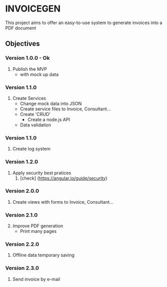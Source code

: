# INVOICEGEN

This project aims to offer an easy-to-use system to generate invoices into a PDF document

## Objectives

### Version 1.0.0 - Ok

1. Publish the MVP
   - with mock up data

### Version 1.1.0
1. Create Services
   - Change mock data into JSON
   - Create service files to Invoice, Consultant...
   - Create 'CRUD'
      - Create a node.js API   
   - Data validation

### Version 1.1.0
1. Create log system

### Version 1.2.0
1. Apply security best pratices
   1. [check] (https://angular.io/guide/security)

### Version 2.0.0
1. Create views with forms to Invoice, Consultant...

### Version 2.1.0
2. Improve PDF generation
   - Print many pages

### Version 2.2.0
1. Offline data temporary saving

### Version 2.3.0
1. Send invoice by e-mail
